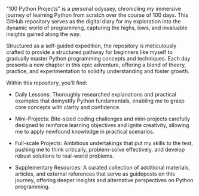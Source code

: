 "100 Python Projects" is a personal odyssey, chronicling my immersive journey of learning Python from scratch over the course of 100 days. This GitHub repository serves as the digital diary for my exploration into the dynamic world of programming, capturing the highs, lows, and invaluable insights gained along the way.

Structured as a self-guided expedition, the repository is meticulously crafted to provide a structured pathway for beginners like myself to gradually master Python programming concepts and techniques. Each day presents a new chapter in this epic adventure, offering a blend of theory, practice, and experimentation to solidify understanding and foster growth.

Within this repository, you'll find:

- Daily Lessons: Thoroughly researched explanations and practical examples that demystify Python fundamentals, enabling me to grasp core concepts with clarity and confidence.

- Mini-Projects: Bite-sized coding challenges and mini-projects carefully designed to reinforce learning objectives and ignite creativity, allowing me to apply newfound knowledge in practical scenarios.

- Full-scale Projects: Ambitious undertakings that put my skills to the test, pushing me to think critically, problem-solve effectively, and develop robust solutions to real-world problems.

- Supplementary Resources: A curated collection of additional materials, articles, and external references that serve as guideposts on this journey, offering deeper insights and alternative perspectives on Python programming.